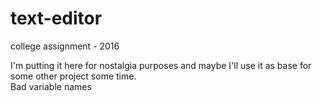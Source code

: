 # text-editor
college assignment - 2016

I'm putting it here for nostalgia purposes and maybe I'll use it as base for some other project some time. <br>
Bad variable names
